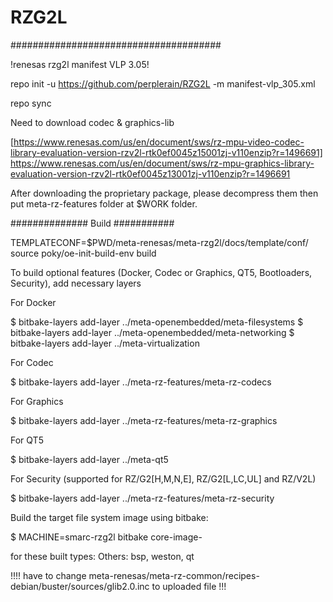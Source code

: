 # RZG2L

######################################

!renesas rzg2l manifest VLP 3.05!


repo init -u https://github.com/perplerain/RZG2L -m manifest-vlp_305.xml

repo sync

Need to download codec & graphics-lib

[https://www.renesas.com/us/en/document/sws/rz-mpu-video-codec-library-evaluation-version-rzv2l-rtk0ef0045z15001zj-v110enzip?r=1496691]
https://www.renesas.com/us/en/document/sws/rz-mpu-graphics-library-evaluation-version-rzv2l-rtk0ef0045z13001zj-v110enzip?r=1496691

After downloading the proprietary package, please decompress them then put meta-rz-features folder at $WORK folder.

############## Build ###########

TEMPLATECONF=$PWD/meta-renesas/meta-rzg2l/docs/template/conf/ source poky/oe-init-build-env build

To build optional features (Docker, Codec or Graphics, QT5, Bootloaders, Security), add necessary layers

For Docker

$ bitbake-layers add-layer ../meta-openembedded/meta-filesystems
$ bitbake-layers add-layer ../meta-openembedded/meta-networking
$ bitbake-layers add-layer ../meta-virtualization

For Codec

$ bitbake-layers add-layer ../meta-rz-features/meta-rz-codecs

For Graphics

$ bitbake-layers add-layer ../meta-rz-features/meta-rz-graphics

For QT5

$ bitbake-layers add-layer ../meta-qt5

For Security (supported for RZ/G2[H,M,N,E], RZ/G2[L,LC,UL] and RZ/V2L)

$ bitbake-layers add-layer ../meta-rz-features/meta-rz-security

Build the target file system image using bitbake:

$ MACHINE=smarc-rzg2l bitbake core-image-<target>

<target> for these built types:
Others: bsp, weston, qt

!!!! have to change meta-renesas/meta-rz-common/recipes-debian/buster/sources/glib2.0.inc to uploaded file !!!
